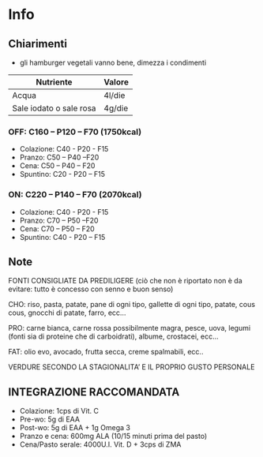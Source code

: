 # Info

## Chiarimenti

- gli hamburger vegetali vanno bene, dimezza i condimenti

| Nutriente               | Valore |
| ----------------------- | ------ |
| Acqua                   | 4l/die |
| Sale iodato o sale rosa | 4g/die |

### OFF: C160 – P120 – F70 (1750kcal)

- Colazione: C40 - P20 - F15
- Pranzo: C50 – P40 –F20
- Cena: C50 – P40 – F20
- Spuntino: C20 - P20 – F15

### ON: C220 – P140 – F70 (2070kcal)

- Colazione: C40 - P20 - F15
- Pranzo: C70 – P50 –F20
- Cena: C70 – P50 – F20
- Spuntino: C40 - P20 – F15

## Note

FONTI CONSIGLIATE DA PREDILIGERE (ciò che non è riportato non è da evitare: tutto è concesso con senno e buon senso)

CHO: riso, pasta, patate, pane di ogni tipo, gallette di ogni tipo, patate, cous cous, gnocchi di patate, farro, ecc…

PRO: carne bianca, carne rossa possibilmente magra, pesce, uova, legumi (fonti sia di proteine che di carboidrati), albume, crostacei, ecc...

FAT: olio evo, avocado, frutta secca, creme spalmabili, ecc..

VERDURE SECONDO LA STAGIONALITA’ E IL PROPRIO GUSTO PERSONALE

## INTEGRAZIONE RACCOMANDATA

- Colazione: 1cps di Vit. C
- Pre-wo: 5g di EAA
- Post-wo: 5g di EAA + 1g Omega 3
- Pranzo e cena: 600mg ALA (10/15 minuti prima del pasto)
- Cena/Pasto serale: 4000U.I. Vit. D + 3cps di ZMA